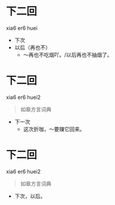 # 下二回
xia6 er6 huei
- 下次
- 以后（再也不）
  - ～再也不吃烟吖。/以后再也不抽烟了。

# 下二回
xia6 er6 huei2
> 如皋方言词典
- 下一次
  - 这次折咖，～要赚它回来。

# 下二回
xia6 er6 huei2
> 如皋方言词典
- 下次，以后。

